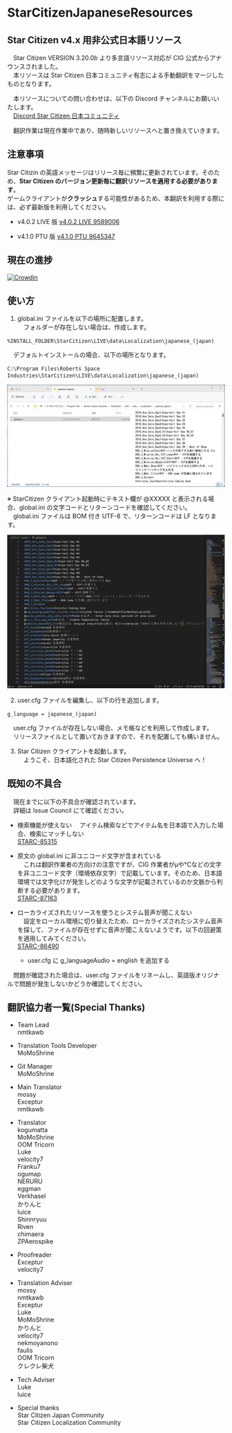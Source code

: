 # StarCitizenJapaneseResources

## Star Citizen v4.x 用非公式日本語リソース

　Star Citizen VERSION 3.20.0b より多言語リソース対応が CIG 公式からアナウンスされました。  
　本リソースは Star Citizen 日本コミュニティ有志による手動翻訳をマージしたものとなります。  

　本リソースについての問い合わせは、以下の Discord チャンネルにお願いいたします。  
　[Discord Star Citizen 日本コミュニティ](https://discord.com/channels/368953629274800138/1002223033953554472 "日本語化作業所")

　翻訳作業は現在作業中であり、随時新しいリソースへと置き換えていきます。

## 注意事項

 Star Citizin の英語メッセージはリリース毎に頻繁に更新されています。そのため、**Star Citizen のバージョン更新毎に翻訳リソースを適用する必要があります**。  
 ゲームクライアントが**クラッシュ**する可能性があるため、本翻訳を利用する際には、必ず最新版を利用してください。  

* v4.0.2 LIVE 版
[v4.0.2 LIVE 9589006](https://github.com/stdblue/StarCitizenJapaneseResources/releases/tag/v4.0.2-ja_JP.alpha "4.0.2 LIVE 版")  

* v4.1.0 PTU 版
[v4.1.0 PTU 9645347](https://github.com/stdblue/StarCitizenJapaneseResources/releases/tag/v4.1-ja_JP-alpha-4.1-PTU "4.1.0 PTU 版")  

## 現在の進捗
[![Crowdin](https://badges.crowdin.net/star-citizen-ja/localized.svg)](https://crowdin.com/project/star-citizen-ja)

## 使い方

1. global.ini ファイルを以下の場所に配置します。  
　フォルダーが存在しない場合は、作成します。  

```
%INSTALL_FOLDER\StarCitizen\LIVE\data\Localization\japanese_(japan)
```

　デフォルトインストールの場合、以下の場所となります。  
```
C:\Program Files\Roberts Space Industries\StarCitizen\LIVE\data\Localization\japanese_(japan)
```
![global.iniのデフォルト配置位置](https://github.com/stdblue/StarCitizenJapaneseResources/blob/develop/img/resourceplace.png "デフォルトインストール時の配置位置")

※ StarCitizen クライアント起動時にテキスト欄が @XXXXX と表示される場合、global.ini の文字コードとリターンコードを確認してください。  
　global.ini ファイルは BOM 付き UTF-8 で、リターンコードは LF となります。  

![global.iniのコードと改行文字](https://github.com/stdblue/StarCitizenJapaneseResources/blob/develop/img/filecode.png "Visual Studio Code で表示")

2. user.cfg ファイルを編集し、以下の行を追加します。

```
g_language = japanese_(japan)
```

　user.cfg ファイルが存在しない場合、メモ帳などを利用して作成します。  
　リリースファイルとして置いておきますので、それを配置しても構いません。  

3. Star Citizen クライアントを起動します。  
　ようこそ、日本語化された Star Citizen Persistence Universe へ！  


## 既知の不具合

　現在までに以下の不具合が確認されています。  
　詳細は Issue Council にて確認ください。  

* 検索機能が使えない
　アイテム検索などでアイテム名を日本語で入力した場合、検索にマッチしない  
[STARC-85315](https://issue-council.robertsspaceindustries.com/projects/STAR-CITIZEN/issues/STARC-85315)

* 原文の global.ini に非ユニコード文字が含まれている  
　これは翻訳作業者の方向けの注意ですが、CIG 作業者がμや℃などの文字を非ユニコード文字（環境依存文字）で記載しています。そのため、日本語環境では文字化けが発生しどのような文字が記載されているのか文脈から判断する必要があります。  
[STARC-87163](https://issue-council.robertsspaceindustries.com/projects/STAR-CITIZEN/issues/STARC-87163)

* ローカライズされたリソースを使うとシステム音声が聞こえない  
　設定をローカル環境に切り替えたため、ローカライズされたシステム音声を探して、ファイルが存在せずに音声が聞こえないようです。以下の回避策を適用してみてください。  
[STARC-86490](https://issue-council.robertsspaceindustries.com/projects/STAR-CITIZEN/issues/STARC-86490)
  - user.cfg に g_languageAudio = english を追加する  


　問題が確認された場合は、user.cfg ファイルをリネームし、英語版オリジナルで問題が発生しないかどうか確認してください。  


## 翻訳協力者一覧(Special Thanks)

+ Team Lead  
	nmtkawb  

+ Translation Tools Developer  
	MoMoShrine

+ Git Manager  
	MoMoShrine

+ Main Translator  
	mossy  
	Exceptur  
	nmtkawb  

+ Translator  
	kogumatta  
	MoMoShrine  
	OOM Tricorn  
	Luke  
	velocity7  
	Franku7  
	ogumap  
	NERURU  
	eggman  
	Verkhasel  
	かりんと  
	luice  
	Shinnryuu  
	Riven  
	chimaera  
	ZPAerospike  

+ Proofreader  
	Exceptur  
	velocity7  

+ Translation Adviser  
	mossy  
	nmtkawb  
	Exceptur  
	Luke  
	MoMoShrine  
	かりんと  
	velocity7  
	nekmoyanono  
	faulis  
	OOM Tricorn  
	クレクレ柴犬　　

+ Tech Adviser  
	Luke  
	luice  
	
+ Special thanks  
	Star Citizen Japan Community  
	Star Citizen Localization Community  
